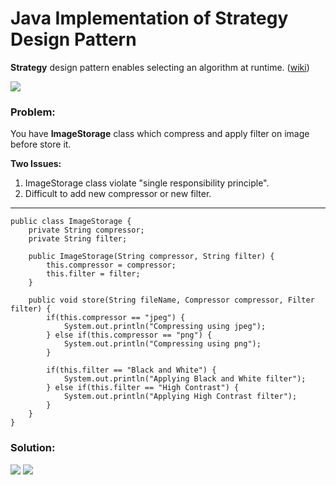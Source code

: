 # Java Implementation of Strategy Design Pattern

**Strategy** design pattern enables selecting an algorithm at runtime. ([wiki](https://en.wikipedia.org/wiki/Strategy_pattern))

![](https://github.com/shamy1st/design-pattern-strategy-java/blob/main/strategy-uml.png)
### Problem: 
You have **ImageStorage** class which compress and apply filter on image before store it.

**Two Issues:**
1. ImageStorage class violate "single responsibility principle".
2. Difficult to add new compressor or new filter.
---

    public class ImageStorage {
        private String compressor;
        private String filter;

        public ImageStorage(String compressor, String filter) {
            this.compressor = compressor;
            this.filter = filter;
        }

        public void store(String fileName, Compressor compressor, Filter filter) {
            if(this.compressor == "jpeg") {
                System.out.println("Compressing using jpeg");
            } else if(this.compressor == "png") {
                System.out.println("Compressing using png");
            }

            if(this.filter == "Black and White") {
                System.out.println("Applying Black and White filter");
            } else if(this.filter == "High Contrast") {
                System.out.println("Applying High Contrast filter");
            }
        }
    }    
### Solution:
![](https://github.com/shamy1st/design-pattern-strategy-java/blob/main/strategy-solution-uml-2.png)
![](https://github.com/shamy1st/design-pattern-strategy-java/blob/main/strategy-solution-uml-3.png)
